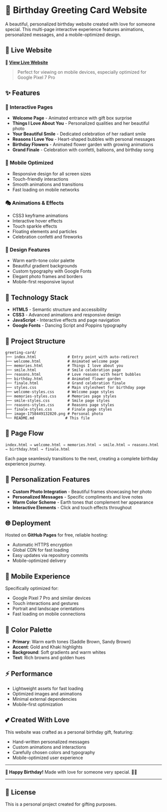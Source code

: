 # 🎂 Birthday Greeting Card Website

A beautiful, personalized birthday website created with love for someone special. This multi-page interactive experience features animations, personalized messages, and a mobile-optimized design.

## 🌟 Live Website

**🔗 [View Live Website](https://letsmakecakes.github.io/greeting-card/)**

> Perfect for viewing on mobile devices, especially optimized for Google Pixel 7 Pro

## ✨ Features

### 🎨 **Interactive Pages**
- **Welcome Page** - Animated entrance with gift box surprise
- **Things I Love About You** - Personalized qualities and her beautiful photo
- **Your Beautiful Smile** - Dedicated celebration of her radiant smile
- **Reasons I Love You** - Heart-shaped bubbles with personal messages
- **Birthday Flowers** - Animated flower garden with growing animations
- **Grand Finale** - Celebration with confetti, balloons, and birthday song

### 📱 **Mobile Optimized**
- Responsive design for all screen sizes
- Touch-friendly interactions
- Smooth animations and transitions
- Fast loading on mobile networks

### 🎭 **Animations & Effects**
- CSS3 keyframe animations
- Interactive hover effects
- Touch sparkle effects
- Floating elements and particles
- Celebration confetti and fireworks

### 🎨 **Design Features**
- Warm earth-tone color palette
- Beautiful gradient backgrounds
- Custom typography with Google Fonts
- Elegant photo frames and borders
- Mobile-first responsive layout

## 🚀 Technology Stack

- **HTML5** - Semantic structure and accessibility
- **CSS3** - Advanced animations and responsive design
- **JavaScript** - Interactive effects and page navigation
- **Google Fonts** - Dancing Script and Poppins typography

## 📂 Project Structure

```
greeting-card/
├── index.html              # Entry point with auto-redirect
├── welcome.html            # Animated welcome page
├── memories.html           # Things I love about you
├── smile.html              # Smile celebration page
├── reasons.html            # Love reasons with heart bubbles
├── birthday.html           # Animated flower garden
├── finale.html             # Grand celebration finale
├── styles.css              # Main stylesheet for birthday page
├── welcome-styles.css      # Welcome page styles
├── memories-styles.css     # Memories page styles
├── smile-styles.css        # Smile page styles
├── reasons-styles.css      # Reasons page styles
├── finale-styles.css       # Finale page styles
├── image-1758449132820.png # Personal photo
└── README.md              # This file
```

## 🎯 Page Flow

```
index.html → welcome.html → memories.html → smile.html → reasons.html → birthday.html → finale.html
```

Each page seamlessly transitions to the next, creating a complete birthday experience journey.

## 💝 Personalization Features

- **Custom Photo Integration** - Beautiful frames showcasing her photo
- **Personalized Messages** - Specific compliments and love notes
- **Warm Color Scheme** - Earth tones that complement her appearance
- **Interactive Elements** - Click and touch effects throughout

## 🌐 Deployment

Hosted on **GitHub Pages** for free, reliable hosting:
- Automatic HTTPS encryption
- Global CDN for fast loading
- Easy updates via repository commits
- Mobile-optimized delivery

## 📱 Mobile Experience

Specifically optimized for:
- Google Pixel 7 Pro and similar devices
- Touch interactions and gestures
- Portrait and landscape orientations
- Fast loading on mobile connections

## 🎨 Color Palette

- **Primary**: Warm earth tones (Saddle Brown, Sandy Brown)
- **Accent**: Gold and Khaki highlights
- **Background**: Soft gradients and warm whites
- **Text**: Rich browns and golden hues

## ⚡ Performance

- Lightweight assets for fast loading
- Optimized images and animations
- Minimal external dependencies
- Mobile-first optimization

## 💕 Created With Love

This website was crafted as a personal birthday gift, featuring:
- Hand-written personalized messages
- Custom animations and interactions
- Carefully chosen colors and typography
- Mobile-optimized user experience

---

**🎁 Happy Birthday!** Made with love for someone very special. 💖✨

---

## 📄 License

This is a personal project created for gifting purposes.